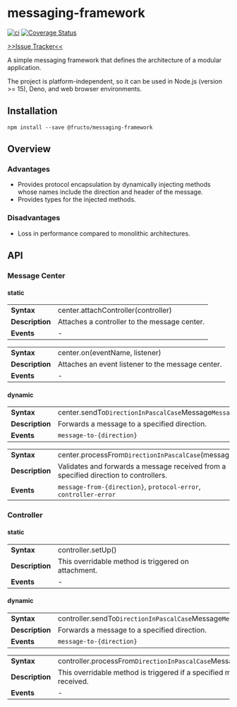 # messaging-framework

[![ci](https://github.com/fructo/messaging-framework/workflows/ci/badge.svg)](https://github.com/fructo/messaging-framework/actions)
[![Coverage Status](https://codecov.io/gh/fructo/messaging-framework/branch/main/graph/badge.svg)](https://codecov.io/gh/fructo/messaging-framework/branch/main)

[>>Issue Tracker<<](https://github.com/fructo/fructo/issues)

A simple messaging framework that defines the architecture of a modular application.

The project is platform-independent, so it can be used in Node.js (version >= 15), Deno, and web browser environments.

## Installation
```console
npm install --save @fructo/messaging-framework
```

## Overview

### Advantages
- Provides protocol encapsulation by dynamically injecting methods whose names include the direction and header of the message.
- Provides types for the injected methods.

### Disadvantages
- Loss in performance compared to monolithic architectures.

## API

### Message Center
#### static
|||
| --- | --- |
| **Syntax**      | center.attachController(controller)
| **Description** | Attaches a controller to the message center.
| **Events**      | -

|||
| --- | --- |
| **Syntax**      | center.on(eventName, listener)
| **Description** | Attaches an event listener to the message center.
| **Events**      | -

#### dynamic
|||
| --- | --- |
| **Syntax**      | center.sendTo`DirectionInPascalCase`Message`MessageHeaderInPascalCase`(message)
| **Description** | Forwards a message to a specified direction.
| **Events**      | `message-to-{direction}`

|||
| --- | --- |
| **Syntax**      | center.processFrom`DirectionInPascalCase`(message)
| **Description** | Validates and forwards a message received from a specified direction to controllers.
| **Events**      | `message-from-{direction}`, `protocol-error`, `controller-error`

### Controller
#### static
|||
| --- | --- |
| **Syntax**      | controller.setUp()
| **Description** | This overridable method is triggered on attachment.
| **Events**      | -

#### dynamic
|||
| --- | --- |
| **Syntax**      | controller.sendTo`DirectionInPascalCase`Message`MessageHeaderInPascalCase`(message)
| **Description** | Forwards a message to a specified direction.
| **Events**      | `message-to-{direction}`

|||
| --- | --- |
| **Syntax**      | controller.processFrom`DirectionInPascalCase`Message`MessageHeaderInPascalCase`(message)
| **Description** | This overridable method is triggered if a specified message from a specified direction is received.
| **Events**      | -
